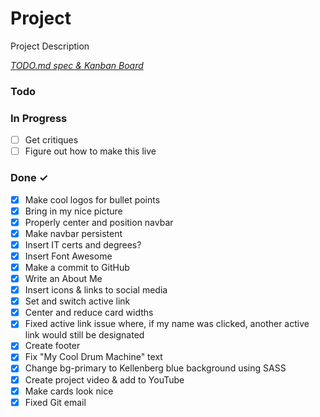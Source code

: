 # Project

Project Description

<em>[TODO.md spec & Kanban Board](https://bit.ly/3fCwKfM)</em>

### Todo

### In Progress

- [ ] Get critiques
- [ ] Figure out how to make this live

### Done ✓

- [x] Make cool logos for bullet points
- [x] Bring in my nice picture  
- [x] Properly center and position navbar  
- [x] Make navbar persistent  
- [x] Insert IT certs and degrees?  
- [x] Insert Font Awesome  
- [x] Make a commit to GitHub  
- [x] Write an About Me  
- [x] Insert icons & links to social media  
- [x] Set and switch active link
- [x] Center and reduce card widths  
- [x] Fixed active link issue where, if my name was clicked, another active link would still be designated
- [x] Create footer  
- [x] Fix "My Cool Drum Machine" text  
- [x] Change bg-primary to Kellenberg blue background using SASS
- [x] Create project video & add to YouTube
- [x] Make cards look nice
- [x] Fixed Git email